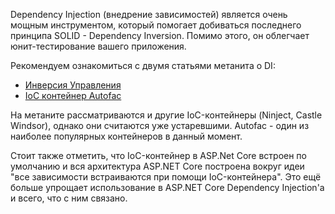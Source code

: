 Dependency Injection \(внедрение зависимостей\) является очень мощным инструментом, который помогает добиваться последнего принципа SOLID - Dependency Inversion. Помимо этого, он облегчает юнит-тестирование вашего приложения.

Рекомендуем ознакомиться с двумя статьями метанита о DI:

* [Инверсия Управления](https://metanit.com/sharp/mvc5/21.1.php)
* [IoC контейнер Autofac](https://metanit.com/sharp/mvc5/21.4.php)

На метаните рассматриваются и другие IoC-контейнеры \(Ninject, Castle Windsor\), однако они считаются уже устаревшими. Autofac - один из наиболее популярных контейнеров в данный момент.

Стоит также отметить, что IoC-контейнер в ASP.Net Core встроен по умолчанию и вся архитектура ASP.NET Core построена вокруг идеи "все зависимости встраиваются при помощи IoC-контейнера". Это ещё больше упрощает использование в ASP.NET Core Dependency Injection'a и всего, что с ним связано.

